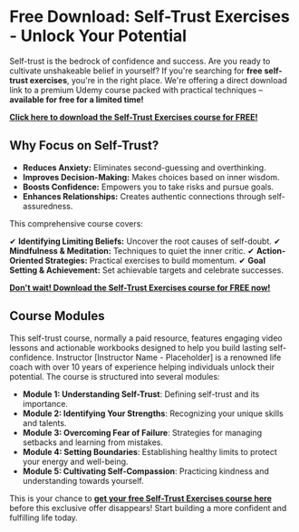 # Free Download: Self-Trust Exercises - Unlock Your Potential

Self-trust is the bedrock of confidence and success. Are you ready to cultivate unshakeable belief in yourself? If you're searching for **free self-trust exercises**, you're in the right place. We're offering a direct download link to a premium Udemy course packed with practical techniques – **available for free for a limited time!**

[**Click here to download the Self-Trust Exercises course for FREE!**](https://udemywork.com/self-trust-exercises)

## Why Focus on Self-Trust?

*   **Reduces Anxiety:** Eliminates second-guessing and overthinking.
*   **Improves Decision-Making:** Makes choices based on inner wisdom.
*   **Boosts Confidence:** Empowers you to take risks and pursue goals.
*   **Enhances Relationships:** Creates authentic connections through self-assuredness.

This comprehensive course covers:

✔ **Identifying Limiting Beliefs:** Uncover the root causes of self-doubt.
✔ **Mindfulness & Meditation:** Techniques to quiet the inner critic.
✔ **Action-Oriented Strategies:** Practical exercises to build momentum.
✔ **Goal Setting & Achievement:** Set achievable targets and celebrate successes.

[**Don't wait! Download the Self-Trust Exercises course for FREE now!**](https://udemywork.com/self-trust-exercises)

## Course Modules

This self-trust course, normally a paid resource, features engaging video lessons and actionable workbooks designed to help you build lasting self-confidence. Instructor [Instructor Name - Placeholder] is a renowned life coach with over 10 years of experience helping individuals unlock their potential. The course is structured into several modules:

*   **Module 1: Understanding Self-Trust**: Defining self-trust and its importance.
*   **Module 2: Identifying Your Strengths**: Recognizing your unique skills and talents.
*   **Module 3: Overcoming Fear of Failure**: Strategies for managing setbacks and learning from mistakes.
*   **Module 4: Setting Boundaries**: Establishing healthy limits to protect your energy and well-being.
*   **Module 5: Cultivating Self-Compassion**: Practicing kindness and understanding towards yourself.

This is your chance to **[get your free Self-Trust Exercises course here](https://udemywork.com/self-trust-exercises)** before this exclusive offer disappears! Start building a more confident and fulfilling life today.
